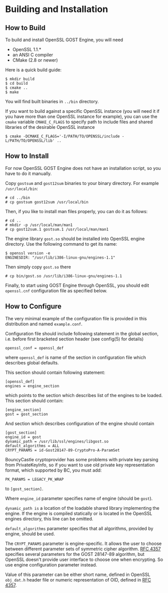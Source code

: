 Building and Installation
=========================

How to Build
------------

To build and install OpenSSL GOST Engine, you will need

* OpenSSL 1.1.*
* an ANSI C compiler
* CMake (2.8 or newer)

Here is a quick build guide:

    $ mkdir build
    $ cd build
    $ cmake ..
    $ make

You will find built binaries in `../bin` directory.

If you want to build against a specific OpenSSL instance (you will need it
if you have more than one OpenSSL instance for example), you can use
the `cmake` variable `CMAKE_C_FLAGS` to specify path to include files and
shared libraries of the desirable OpenSSL instance

    $ cmake -DCMAKE_C_FLAGS='-I/PATH/TO/OPENSSL/include -L/PATH/TO/OPENSSL/lib' ..

How to Install
--------------

For now OpenSSL GOST Engine does not have an installation script, so you have to
do it manually.

Copy `gostsum` and `gost12sum` binaries to your binary directory. For example
`/usr/local/bin`:

    # cd ../bin
    # cp gostsum gost12sum /usr/local/bin

Then, if you like to install man files properly, you can do it as follows:

    # cd ..
    # mkdir -p /usr/local/man/man1
    # cp gost12sum.1 gostsum.1 /usr/local/man/man1

The engine library `gost.so` should be installed into OpenSSL engine directory.
Use the following command to get its name:

    $ openssl version -e
    ENGINESDIR: "/usr/lib/i386-linux-gnu/engines-1.1"

Then simply copy `gost.so` there

    # cp bin/gost.so /usr/lib/i386-linux-gnu/engines-1.1


Finally, to start using GOST Engine through OpenSSL, you should edit
`openssl.cnf` configuration file as specified below.


How to Configure
----------------

The very minimal example of the configuration file is provided in this
distribution and named `example.conf`.

Configuration file should include following statement in the global
section, i.e. before first bracketed section header (see config(5) for details)

    openssl_conf = openssl_def

where `openssl_def` is name of the section in configuration file which
describes global defaults.

This section should contain following statement:

    [openssl_def]
    engines = engine_section

which points to the section which describes list of the engines to be
loaded. This section should contain:

    [engine_section]
    gost = gost_section

And section which describes configuration of the engine should contain

    [gost_section]
    engine_id = gost
    dynamic_path = /usr/lib/ssl/engines/libgost.so
    default_algorithms = ALL
    CRYPT_PARAMS = id-Gost28147-89-CryptoPro-A-ParamSet

BouncyCastle cryptoprovider has some problems with private key parsing from
PrivateKeyInfo, so if you want to use old private key representation format,
which supported by BC, you must add:

    PK_PARAMS = LEGACY_PK_WRAP

to `[gost_section]`.

Where `engine_id` parameter specifies name of engine (should be `gost`).

`dynamic_path is` a location of the loadable shared library implementing the
engine. If the engine is compiled statically or is located in the OpenSSL
engines directory, this line can be omitted.

`default_algorithms` parameter specifies that all algorithms, provided by
engine, should be used.

The `CRYPT_PARAMS` parameter is engine-specific. It allows the user to choose
between different parameter sets of symmetric cipher algorithm. [RFC 4357][1]
specifies several parameters for the GOST 28147-89 algorithm, but OpenSSL
doesn't provide user interface to choose one when encrypting. So use engine
configuration parameter instead.

Value of this parameter can be either short name, defined in OpenSSL
`obj_dat.h` header file or numeric representation of OID, defined in
[RFC 4357][1].

[1]:https://tools.ietf.org/html/rfc4357 "RFC 4357"